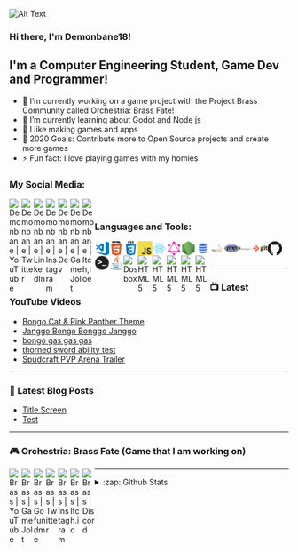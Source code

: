 ![Alt Text](https://coverfiles.alphacoders.com/737/73706.jpg)
### Hi there, I'm Demonbane18! 

## I'm a Computer Engineering Student, Game Dev and Programmer!
- 🔭 I’m currently working on a game project with the Project Brass Community called Orchestria: Brass Fate!
- 🌱 I’m currently learning about Godot and Node js
- 👯 I like making games and apps
- 🥅 2020 Goals: Contribute more to Open Source projects and create more games
- ⚡ Fun fact: I love playing games with my homies

### My Social Media:

[<img align="left" alt="Demonbane | YouTube" width="22px" src="https://cdn.jsdelivr.net/npm/simple-icons@v3/icons/youtube.svg" />][youtube]
[<img align="left" alt="Demonbane | Twitter" width="22px" src="https://cdn.jsdelivr.net/npm/simple-icons@v3/icons/twitter.svg" />][twitter]
[<img align="left" alt="Demonbane | LinkedIn" width="22px" src="https://cdn.jsdelivr.net/npm/simple-icons@v3/icons/linkedin.svg" />][linkedin]
[<img align="left" alt="Demonbane | Instagram" width="22px" src="https://cdn.jsdelivr.net/npm/simple-icons@v3/icons/instagram.svg" />][instagram]
[<img align="left" alt="Demonbane | Dev" width="22px" src="https://d2fltix0v2e0sb.cloudfront.net/dev-badge.svg" />][dev]
[<img align="left" alt="Demonbane | GameJolt" width="22px" src=https://d23wybgr07mqxm.cloudfront.net/wp-content/uploads/2017/01/25225716/Game-Jolt.png />][gamejolt]
[<img align="left" alt="Demonbane | Itch,ioe" width="22px" src="https://cdn.jsdelivr.net/npm/simple-icons@v3/icons/itch-dot-io.svg" />][itch.io]


<br />

### Languages and Tools:

[<img align="left" alt="Visual Studio Code" width="26px" src="https://raw.githubusercontent.com/github/explore/80688e429a7d4ef2fca1e82350fe8e3517d3494d/topics/visual-studio-code/visual-studio-code.png" />][webdevplaylist]
[<img align="left" alt="HTML5" width="26px" src="https://raw.githubusercontent.com/github/explore/80688e429a7d4ef2fca1e82350fe8e3517d3494d/topics/html/html.png" />][webdevplaylist]
[<img align="left" alt="CSS3" width="26px" src="https://raw.githubusercontent.com/github/explore/80688e429a7d4ef2fca1e82350fe8e3517d3494d/topics/css/css.png" />][cssplaylist]
[<img align="left" alt="JavaScript" width="26px" src="https://raw.githubusercontent.com/github/explore/80688e429a7d4ef2fca1e82350fe8e3517d3494d/topics/javascript/javascript.png" />][jsplaylist]
[<img align="left" alt="React" width="26px" src="https://raw.githubusercontent.com/github/explore/80688e429a7d4ef2fca1e82350fe8e3517d3494d/topics/react/react.png" />][reactplaylist]
[<img align="left" alt="GraphQL" width="26px" src="https://raw.githubusercontent.com/github/explore/80688e429a7d4ef2fca1e82350fe8e3517d3494d/topics/graphql/graphql.png" />][webdevplaylist]
[<img align="left" alt="Node.js" width="26px" src="https://raw.githubusercontent.com/github/explore/80688e429a7d4ef2fca1e82350fe8e3517d3494d/topics/nodejs/nodejs.png" />][webdevplaylist]
[<img align="left" alt="SQL" width="26px" src="https://raw.githubusercontent.com/github/explore/80688e429a7d4ef2fca1e82350fe8e3517d3494d/topics/sql/sql.png" />][webdevplaylist]
[<img align="left" alt="MySQL" width="26px" src="https://raw.githubusercontent.com/github/explore/80688e429a7d4ef2fca1e82350fe8e3517d3494d/topics/mysql/mysql.png" />][webdevplaylist]
[<img align="left" alt="Php" width="26px" src="https://raw.githubusercontent.com/github/explore/ccc16358ac4530c6a69b1b80c7223cd2744dea83/topics/php/php.png" />][webdevplaylist]
[<img align="left" alt="MongoDB" width="26px" src="https://raw.githubusercontent.com/github/explore/80688e429a7d4ef2fca1e82350fe8e3517d3494d/topics/mongodb/mongodb.png" />][webdevplaylist]
[<img align="left" alt="Git" width="26px" src="https://raw.githubusercontent.com/github/explore/80688e429a7d4ef2fca1e82350fe8e3517d3494d/topics/git/git.png" />][webdevplaylist]
[<img align="left" alt="GitHub" width="26px" src="https://raw.githubusercontent.com/github/explore/78df643247d429f6cc873026c0622819ad797942/topics/github/github.png" />][webdevplaylist]
[<img align="left" alt="HTML5" width="26px" src="https://raw.githubusercontent.com/github/explore/80688e429a7d4ef2fca1e82350fe8e3517d3494d/topics/terminal/terminal.png" />][webdevplaylist]
[<img align="left" alt="Java" width="26px" src="https://raw.githubusercontent.com/github/explore/80688e429a7d4ef2fca1e82350fe8e3517d3494d/topics/java/java.png" />][java]
[<img align="left" alt="Dosbox" width="26px" src="https://www.slashcoding.com/wp-content/uploads/2013/09/DOSBox_logo.gif" />][dosbox]
[<img align="left" alt="HTML5" width="26px" src="https://upload.wikimedia.org/wikipedia/commons/6/6a/Godot_icon.svg" />][godot]
[<img align="left" alt="HTML5" width="26px" src="https://seeklogo.com/images/U/unity-logo-988A22E703-seeklogo.com.png" />][unity]
[<img align="left" alt="HTML5" width="26px" src="https://w7.pngwing.com/pngs/802/382/png-transparent-gamemaker-studio-gamemaker-studio-video-game-game-maker-language-game-engine-games-game-angle-text.png" />][gamemaker]
[<img align="left" alt="HTML5" width="26px" src="https://aileenrt.files.wordpress.com/2017/03/mv-logo.png?w=193" />][rpgmaker]
[<img align="left" alt="HTML5" width="26px" src="https://encrypted-tbn0.gstatic.com/images?q=tbn%3AANd9GcRRGyDQnMh26sWOaiiSwaS2fj8NSpd4FuaTjQ&usqp=CAU" />][rpgmaker]
<br />
<br />

---

### 📺 Latest YouTube Videos
<!-- YOUTUBE:START -->
- [Bongo Cat & Pink Panther Theme](https://www.youtube.com/watch?v=wQydW7tGxVc)
- [Janggo Bongo Bonggo Janggo](https://www.youtube.com/watch?v=FcPHClo97hA)
- [bongo gas gas gas](https://www.youtube.com/watch?v=bS8yxsOAiO8)
- [thorned sword ability test](https://www.youtube.com/watch?v=SgejerzLd7k)
- [Spudcraft PVP Arena Trailer](https://www.youtube.com/watch?v=GxrJhuOWOQQ)
<!-- YOUTUBE:END -->
---

### 📕 Latest Blog Posts
<!-- BLOG-POST-LIST:START -->
- [Title Screen](https://dev.to/fusheenn/title-screen-2d0j)
- [Test](https://dev.to/fusheenn/test-3pbk)
<!-- BLOG-POST-LIST:END -->

---
### 🎮 Orchestria: Brass Fate (Game that I am working on)
<!-- Orchestria:START -->
[<img align="left" alt="Brass | YouTube" width="22px" src="https://cdn.jsdelivr.net/npm/simple-icons@v3/icons/youtube.svg" />][youtubeb]
[<img align="left" alt="Brass | GameJolt" width="22px" src=https://d23wybgr07mqxm.cloudfront.net/wp-content/uploads/2017/01/25225716/Game-Jolt.png />][gamejoltb]
[<img align="left" alt="Brass | Gofundme" width="22px" src="https://cdn.jsdelivr.net/npm/simple-icons@v3/icons/gofundme.svg" />][gofundme]
[<img align="left" alt="Brass | Twitter" width="22px" src="https://cdn.jsdelivr.net/npm/simple-icons@v3/icons/twitter.svg" />][twitterb]
[<img align="left" alt="Brass | Instagram" width="22px" src="https://cdn.jsdelivr.net/npm/simple-icons@v3/icons/instagram.svg" />][instagramb]
[<img align="left" alt="Brass | Itch.io" width="22px" src="https://cdn.jsdelivr.net/npm/simple-icons@v3/icons/itch-dot-io.svg" />][itch.iob]
[<img align="left" alt="Brass | Discord" width="22px" src="https://cdn.jsdelivr.net/npm/simple-icons@v3/icons/discord.svg" />][discordb]
<!-- Orchestria:END -->

---

<details>
  <summary>:zap: Github Stats</summary>

  <img align="left" alt="Demonbane18's Github Stats" src="github-readme-stats-gilt-pi.vercel.app/api?username=Demonbane18&show_icons=true&hide_border=true" />

[![Top Langs](github-readme-stats-gilt-pi.vercel.app/api/top-langs/?username=Demonbane18)](https://github.com/Demonbane18/github-readme-stats)

</details>



[gamejolt]: https://gamejolt.com/@Demonbane
[discordb]: https://discord.gg/Daya8r
[gamejoltb]:https://gamejolt.com/games/OrchestraTheBrassFate/516526
[twitterb]: https://twitter.com/BrassFate
[gofundme]: https://gf.me/u/yjvcdc
[youtubeb]: https://www.youtube.com/channel/UCeAmXw-Awq4jTC8uA4-p7hw
[itch.iob]: https://theynamiteteam.itch.io/
[instagramb]: https://www.instagram.com/orchestra_the_brass_fate/
[dosbox]: https://www.dosbox.com/
[java]: https://www.java.com/en/
[itch.io]: https://demonbane18.itch.io/
[dev]: https://dev.to/fusheenn
[twitter]: https://twitter.com/fusheenn
[youtube]: https://www.youtube.com/channel/UCcFTwnaXbygmGxIuTZsdcQw
[instagram]: https://www.instagram.com/demonbane18/?hl=en
[linkedin]: https://www.linkedin.com/in/john-paul-fusin-35846714a/
[webdevplaylist]: https://www.youtube.com/playlist?list=PLkwxH9e_vrAJ0WbEsFA9W3I1W-g_BTsbt
[jsplaylist]: https://www.youtube.com/playlist?list=PLkwxH9e_vrALRJKu7wfXby3MKeflhTu6B
[cssplaylist]: https://www.youtube.com/playlist?list=PLkwxH9e_vrALSdvZuEh6gqQdmDoDIoqz4
[reactplaylist]: https://www.youtube.com/playlist?list=PLkwxH9e_vrAK4TdffpxKY3QGyHCpxFcQ0
[godot]: https://godotengine.org/
[unity]: https://unity.com/
[gamemaker]: https://www.yoyogames.com/gamemaker
[rpgmaker]: https://www.rpgmakerweb.com/
